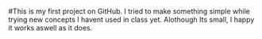 #This is my first project on GitHub. I tried to make something simple while trying new concepts I havent used in class yet. Alothough Its small, I happy it works aswell as it does.
